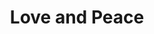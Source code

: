 ---
pid: LLP297
title: Love and Peace
location_transcription: 
zipcode: 
outside_phl: 
neighborhood: 
age: '13'
age_range: 13-19
instagram: 
image_file_name: LLP_297.jpg
proposal_transcription: Love and Peace
topic: Unity,Violence,Love
topic_summary: 0, 0, 0
type: Sculpture Statue
keywords_other: peace
credit: Henry
image_labels: 
twitter: 
facebook: 
permalink: "/monuments/llp297/"
layout: item-page
---